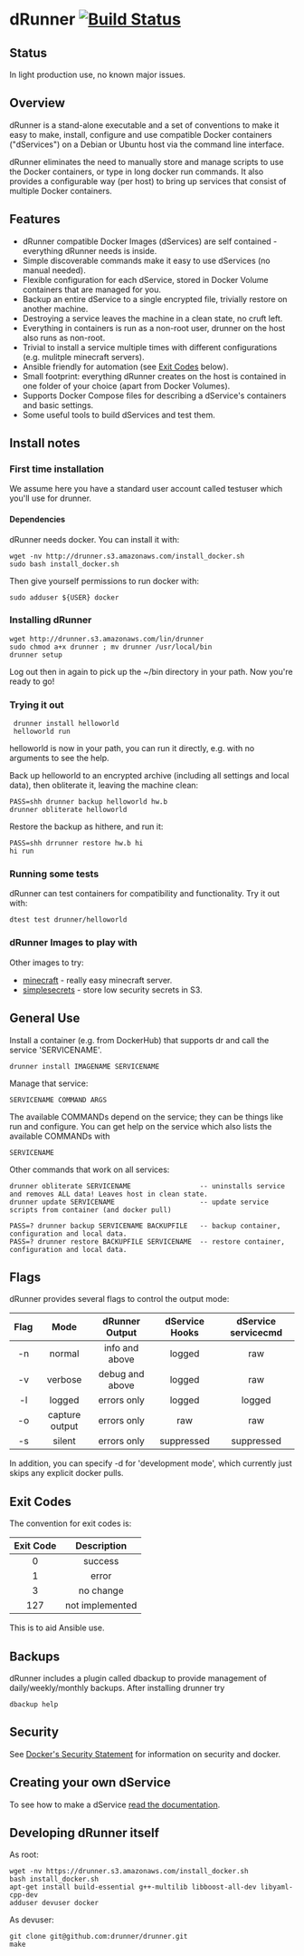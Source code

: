 # dRunner [![Build Status](https://travis-ci.org/drunner/drunner.svg?branch=master)](https://travis-ci.org/drunner/drunner)

## Status

In light production use, no known major issues.

## Overview

dRunner is a stand-alone executable and a set of conventions to make it easy to make, install,
configure and use compatible Docker containers ("dServices") on a Debian or Ubuntu host via the
command line interface.

dRunner eliminates the need to manually store and manage scripts to use the Docker containers,
or type in long docker run commands. It also provides a configurable way (per host) to bring up
services that consist of multiple Docker containers.

## Features

* dRunner compatible Docker Images (dServices) are self contained - everything dRunner needs is inside.
* Simple discoverable commands make it easy to use dServices (no manual needed).
* Flexible configuration for each dService, stored in Docker Volume containers that are managed for you.
* Backup an entire dService to a single encrypted file, trivially restore on another machine.
* Destroying a service leaves the machine in a clean state, no cruft left.
* Everything in containers is run as a non-root user, drunner on the host also runs as non-root.
* Trivial to install a service multiple times with different configurations (e.g. mulitple minecraft servers).
* Ansible friendly for automation (see [Exit Codes](https://github.com/j842/dr#exit-codes) below).
* Small footprint: everything dRunner creates on the host is contained in one folder of your choice (apart from Docker Volumes).
* Supports Docker Compose files for describing a dService's containers and basic settings.
* Some useful tools to build dServices and test them.


## Install notes

### First time installation

We assume here you have a standard user account called testuser which you'll use for drunner.

#### Dependencies

dRunner needs docker. You can install it with:
```
wget -nv http://drunner.s3.amazonaws.com/install_docker.sh
sudo bash install_docker.sh
```

Then give yourself permissions to run docker with:
```
sudo adduser ${USER} docker
```

### Installing dRunner
```
wget http://drunner.s3.amazonaws.com/lin/drunner
sudo chmod a+x drunner ; mv drunner /usr/local/bin
drunner setup
```

Log out then in again to pick up the ~/bin directory in your path. Now you're ready to go!

### Trying it out

```
 drunner install helloworld
 helloworld run
```
helloworld is now in your path, you can run it directly, e.g. with no arguments
to see the help.

Back up helloworld to an encrypted archive (including all settings and local data),
then obliterate it, leaving the machine clean:
```
PASS=shh drunner backup helloworld hw.b
drunner obliterate helloworld
```
Restore the backup as hithere, and run it:
```   
PASS=shh drrunner restore hw.b hi
hi run
```

### Running some tests

dRunner can test containers for compatibility and functionality. Try it out with:
```
dtest test drunner/helloworld
```

### dRunner Images to play with

Other images to try:
* [minecraft](https://github.com/j842/drunner-minecraft) - really easy minecraft server.
* [simplesecrets](https://github.com/j842/drunner-simplesecrets) - store low security secrets in S3.


## General Use

Install a container (e.g. from DockerHub) that supports dr and call the service 'SERVICENAME'.
```
drunner install IMAGENAME SERVICENAME
```

Manage that service:
```
SERVICENAME COMMAND ARGS
```
The available COMMANDs depend on the service; they can be things like run and configure. You can get help on the service
which also lists the available COMMANDs with
```
SERVICENAME
```

Other commands that work on all services:
```
drunner obliterate SERVICENAME                 -- uninstalls service and removes ALL data! Leaves host in clean state.
drunner update SERVICENAME                     -- update service scripts from container (and docker pull)

PASS=? drunner backup SERVICENAME BACKUPFILE   -- backup container, configuration and local data.
PASS=? drunner restore BACKUPFILE SERVICENAME  -- restore container, configuration and local data.
```

## Flags

dRunner provides several flags to control the output mode:

| Flag    |      Mode      |  dRunner Output | dService Hooks | dService servicecmd |
|:-------:|:--------------:|:---------------:|:--------------:|:-------------------:|
| -n      | normal         | info and above  | logged         | raw                 |
| -v      | verbose        | debug and above | logged         | raw                 |
| -l      | logged         | errors only     | logged         | logged              |
| -o      | capture output | errors only     | raw            | raw                 |
| -s      | silent         | errors only     | suppressed     | suppressed          |

In addition, you can specify -d for 'development mode', which currently just skips any explicit docker pulls.

## Exit Codes

The convention for exit codes is:

| Exit Code | Description |
|:---------:|:-----------:|
| 0         | success     |
| 1         | error       |
| 3         | no change   |
| 127       | not implemented |

This is to aid Ansible use.

## Backups

dRunner includes a plugin called dbackup to provide management of daily/weekly/monthly backups. After installing drunner try 
```
dbackup help
```

## Security
See [Docker's Security Statement](https://docs.docker.com/engine/security/security) for information on security and docker.


## Creating your own dService

To see how to make a dService [read the documentation](https://github.com/drunner/drunner/blob/master/DSERVICE.md).



## Developing dRunner itself

As root:
```
wget -nv https://drunner.s3.amazonaws.com/install_docker.sh
bash install_docker.sh
apt-get install build-essential g++-multilib libboost-all-dev libyaml-cpp-dev
adduser devuser docker
```

As devuser:
```
git clone git@github.com:drunner/drunner.git
make
```
